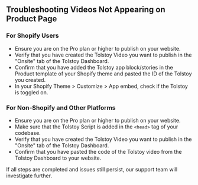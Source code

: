 ## Troubleshooting Videos Not Appearing on Product Page

### For Shopify Users

- Ensure you are on the Pro plan or higher to publish on your website.
- Verify that you have created the Tolstoy Video you want to publish in the "Onsite" tab of the Tolstoy Dashboard.
- Confirm that you have added the Tolstoy app block/stories in the Product template of your Shopify theme and pasted the ID of the Tolstoy you created.
- In your Shopify Theme > Customize > App embed, check if the Tolstoy is toggled on.

### For Non-Shopify and Other Platforms

- Ensure you are on the Pro plan or higher to publish on your website.
- Make sure that the Tolstoy Script is added in the `<head>` tag of your codebase.
- Verify that you have created the Tolstoy Video you want to publish in the "Onsite" tab of the Tolstoy Dashboard.
- Confirm that you have pasted the code of the Tolstoy video from the Tolstoy Dashboard to your website.

If all steps are completed and issues still persist, our support team will investigate further.
